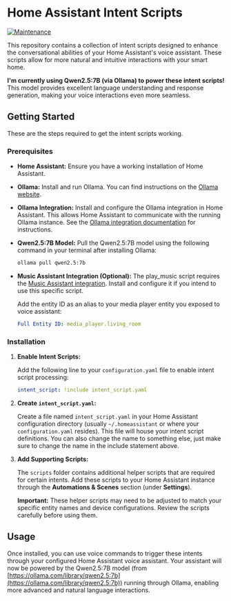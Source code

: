 # Home Assistant Intent Scripts

[![Maintenance](https://img.shields.io/badge/Maintained%3F-yes-green.svg)](https://github.com/Fahmula/intent_scripts/graphs/commit-activity)
<!-- Replace 'your-github-username' and 'your-repo-name' with your actual GitHub username and repository name -->

This repository contains a collection of intent scripts designed to enhance the conversational abilities of your Home Assistant's voice assistant. These scripts allow for more natural and intuitive interactions with your smart home.

**I'm currently using Qwen2.5:7B (via Ollama) to power these intent scripts!** This model provides excellent language understanding and response generation, making your voice interactions even more seamless.

## Getting Started

These are the steps required to get the intent scripts working.

### Prerequisites

*   **Home Assistant:** Ensure you have a working installation of Home Assistant.
*   **Ollama:** Install and run Ollama. You can find instructions on the [Ollama website](https://ollama.com/).
*   **Ollama Integration:** Install and configure the Ollama integration in Home Assistant. This allows Home Assistant to communicate with the running Ollama instance. See the [Ollama integration documentation](https://www.home-assistant.io/integrations/ollama/) for instructions.
*   **Qwen2.5:7B Model:** Pull the Qwen2.5:7B model using the following command in your terminal after installing Ollama:
    ```bash
    ollama pull qwen2.5:7b
    ```
*   **Music Assistant Integration (Optional):** The play_music script requires the [Music Assistant integration](https://www.home-assistant.io/integrations/music_assistant/). Install and configure it if you intend to use this specific script.

    Add the entity ID as an alias to your media player entity you exposed to voice assistant:

    ```yaml
    Full Entity ID: media_player.living_room
    ```

### Installation

1. **Enable Intent Scripts:**

    Add the following line to your `configuration.yaml` file to enable intent script processing:

    ```yaml
    intent_script: !include intent_script.yaml
    ```

2. **Create `intent_script.yaml`:**

    Create a file named `intent_script.yaml` in your Home Assistant configuration directory (usually `~/.homeassistant` or where your `configuration.yaml` resides). This file will house your intent script definitions. You can also change the name to something else, just make sure to change the name in the include statement above.

3. **Add Supporting Scripts:**

    The `scripts` folder contains additional helper scripts that are required for certain intents. Add these scripts to your Home Assistant instance through the **Automations & Scenes** section (under **Settings**).

    **Important:** These helper scripts may need to be adjusted to match your specific entity names and device configurations. Review the scripts carefully before using them.

## Usage

Once installed, you can use voice commands to trigger these intents through your configured Home Assistant voice assistant. Your assistant will now be powered by the Qwen2.5:7B model (from [https://ollama.com/library/qwen2.5:7b](https://ollama.com/library/qwen2.5:7b)) running through Ollama, enabling more advanced and natural language interactions.